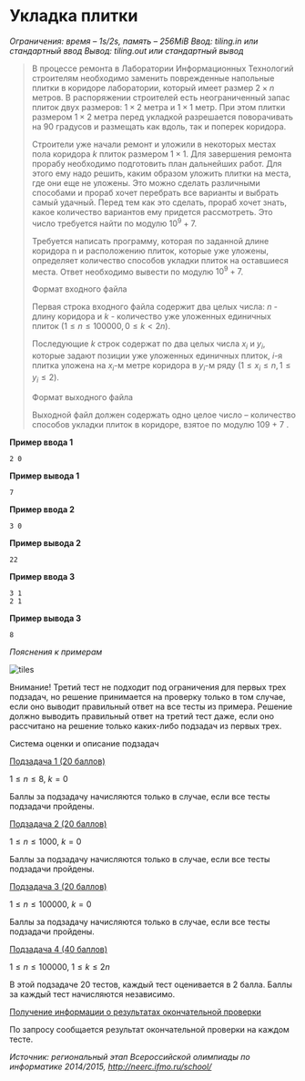 # Укладка плитки

*Ограничения: время – 1s/2s, память – 256MiB Ввод: tiling.in или стандартный ввод Вывод: tiling.out или стандартный вывод*

> В процессе ремонта в Лаборатории Информационных Технологий строителям необходимо заменить поврежденные напольные плитки в коридоре лаборатории, который имеет размер $2 × n$ метров. В распоряжении строителей есть неограниченный запас плиток двух размеров: $1 × 2$ метра и $1 × 1$ метр. При этом плитки размером $1 × 2$ метра перед укладкой разрешается поворачивать на 90 градусов и размещать как вдоль, так и поперек коридора.
>
> Строители уже начали ремонт и уложили в некоторых местах пола коридора $k$ плиток размером $1 × 1$. Для завершения ремонта прорабу необходимо подготовить план дальнейших работ. Для этого ему надо решить, каким образом уложить плитки на места, где они еще не уложены. Это можно сделать различными способами и прораб хочет перебрать все варианты и выбрать самый удачный. Перед тем как это сделать, прораб хочет знать, какое количество вариантов ему придется рассмотреть. Это число требуется найти по модулю $10^9 + 7$.
>
> Требуется написать программу, которая по заданной длине коридора n и расположению плиток, которые уже уложены, определяет количество способов укладки плиток на оставшиеся места. Ответ необходимо вывести по модулю $10^9 + 7$.
>
> Формат входного файла
>
> Первая строка входного файла содержит два целых числа: $n$ - длину коридора и $k$ - количество уже уложенных единичных плиток $(1 ≤ n ≤ 100 000, 0 ≤ k < 2n)$.
>
> Последующие $k$ строк содержат по два целых числа $x_i$ и $y_i$, которые задают позиции уже уложенных единичных плиток, $i$-я плитка уложена на $x_i$-м метре коридора в $y_i$-м ряду $(1 ≤ x_i ≤ n, 1 ≤ y_i ≤ 2)$.
>
> Формат выходного файла
>
> Выходной файл должен содержать одно целое число – количество способов укладки плиток в коридоре, взятое по модулю 109 + 7
.

**Пример ввода 1**
```
2 0
```
**Пример вывода 1**
```
7
```
**Пример ввода 2**
```
3 0
```
**Пример вывода 2**
```
22
```
**Пример ввода 3**
```
3 1
2 1
```
**Пример вывода 3**
```
8
```

*Пояснения к примерам*

![tiles](https://ipc.susu.ru/30761.png)

Внимание! Третий тест не подходит под ограничения для первых трех подзадач, но решение принимается на проверку только в том случае, если оно выводит правильный ответ на все тесты из примера. Решение должно выводить правильный ответ на третий тест даже, если оно рассчитано на решение только каких-либо подзадач из первых трех.

Система оценки и описание подзадач

<u>Подзадача 1 (20 баллов)</u>

$1 ≤ n ≤ 8$, $k = 0$

Баллы за подзадачу начисляются только в случае, если все тесты подзадачи пройдены.

<u>Подзадача 2 (20 баллов)</u>

$1 ≤ n ≤ 1000$, $k = 0$

Баллы за подзадачу начисляются только в случае, если все тесты подзадачи пройдены.

<u>Подзадача 3 (20 баллов)</u>

$1 ≤ n ≤ 100 000$, $k = 0$

Баллы за подзадачу начисляются только в случае, если все тесты подзадачи пройдены.

<u>Подзадача 4 (40 баллов)</u>

$1 ≤ n ≤ 100 000$, $1 ≤ k ≤ 2n$

В этой подзадаче 20 тестов, каждый тест оценивается в 2 балла. Баллы за каждый тест начисляются независимо.

<u>Получение информации о результатах окончательной проверки</u>

По запросу сообщается результат окончательной проверки на каждом тесте.

*Источник: региональный этап Всероссийской олимпиады по информатике 2014/2015, http://neerc.ifmo.ru/school/*

